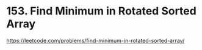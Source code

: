 # 153. Find Minimum in Rotated Sorted Array

https://leetcode.com/problems/find-minimum-in-rotated-sorted-array/